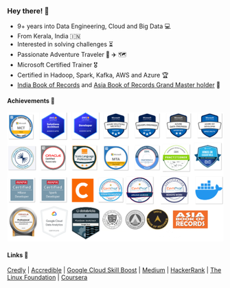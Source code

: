### Hey there!  :wave:
- 9+ years into Data Engineering, Cloud and Big Data :computer:
- From Kerala, India :india:
- Interested in solving challenges :hourglass_flowing_sand:
- Passionate Adventure Traveler :compass: :airplane: :world_map:
- Microsoft Certified Trainer :medal_military:
- Certified in Hadoop, Spark, Kafka, AWS and Azure :trophy:
- [India Book of Records](https://indiabookofrecords.in/maximum-microsoft-certification-examinations-qualified-in-least-time/) and [Asia Book of Records Grand Master holder](https://www.asiabookofrecords.com/grand-master-appu-v/) :1st_place_medal:	

#### Achievements  :medal_sports:
![alt text](images/badges.png)


#### Links :link:
[Credly](https://www.credly.com/users/appuv/badges) | [Accredible](https://www.credential.net/profile/appuv329546/wallet) | [Google Cloud Skill Boost](https://www.cloudskillsboost.google/public_profiles/aa816972-ce94-4ab8-bedd-18b7f7f3ac15) | [Medium](https://medium.com/@masterappu) | [HackerRank](https://www.hackerrank.com/masterappu) | [The Linux Foundation](https://openprofile.dev/profile/masterappu) | [Coursera](https://www.coursera.org/user/cc432cfa7a98f1a65243633e371d1c20)